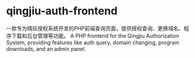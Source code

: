 # qingjiu-auth-frontend
一款专为晴玖授权系统开发的PHP前端查询页面，提供授权查询、更换域名、程序下载和后台管理等功能。  A PHP frontend for the Qingjiu Authorization System, providing features like auth query, domain changing, program downloads, and an admin panel.

